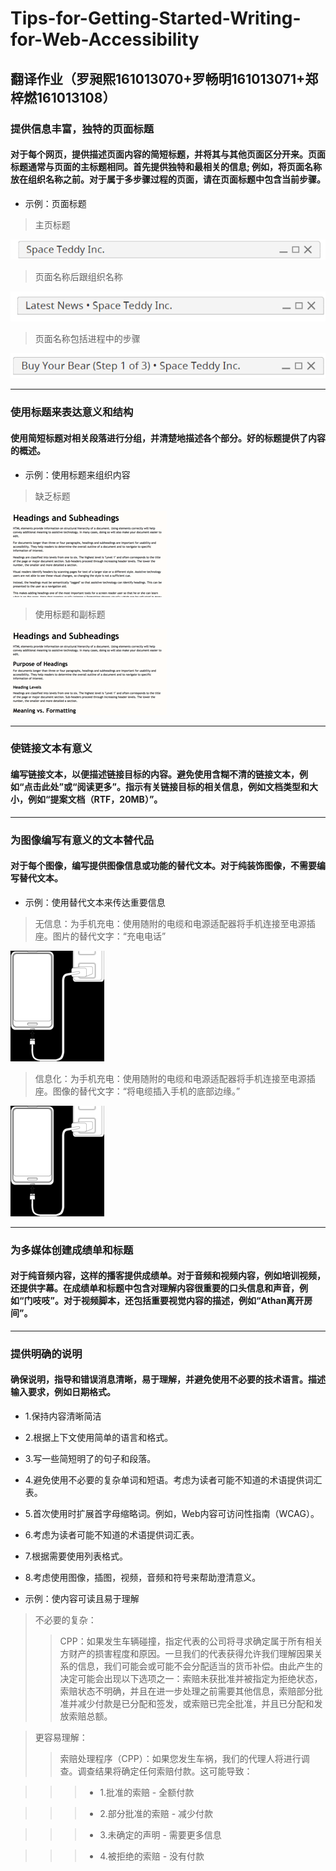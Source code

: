# Tips-for-Getting-Started-Writing-for-Web-Accessibility

## 翻译作业（罗昶熙161013070+罗畅明161013071+郑梓燃161013108）

### 提供信息丰富，独特的页面标题

#### 对于每个网页，提供描述页面内容的简短标题，并将其与其他页面区分开来。页面标题通常与页面的主标题相同。首先提供独特和最相关的信息; 例如，将页面名称放在组织名称之前。对于属于多步骤过程的页面，请在页面标题中包含当前步骤。

* 示例：页面标题

>主页标题

![示例1](1.png)

>页面名称后跟组织名称

![示例2](2.png)

>页面名称包括进程中的步骤

![示例3](3.png)

---
### 使用标题来表达意义和结构

#### 使用简短标题对相关段落进行分组，并清楚地描述各个部分。好的标题提供了内容的概述。

* 示例：使用标题来组织内容

>缺乏标题

![示例4](4.png)

>使用标题和副标题

![示例5](5.png)

---
### 使链接文本有意义

#### 编写链接文本，以便描述链接目标的内容。避免使用含糊不清的链接文本，例如“点击此处”或“阅读更多”。指示有关链接目标的相关信息，例如文档类型和大小，例如“提案文档（RTF，20MB）”。

---
### 为图像编写有意义的文本替代品

#### 对于每个图像，编写提供图像信息或功能的替代文本。对于纯装饰图像，不需要编写替代文本。

* 示例：使用替代文本来传达重要信息

>无信息：为手机充电：使用随附的电缆和电源适配器将手机连接至电源插座。图片的替代文字：“充电电话”

![示例6](6.png)

>信息化：为手机充电：使用随附的电缆和电源适配器将手机连接至电源插座。图像的替代文字：“将电缆插入手机的底部边缘。”

![示例6](6.png)

---
### 为多媒体创建成绩单和标题

#### 对于纯音频内容，这样的播客提供成绩单。对于音频和视频内容，例如培训视频，还提供字幕。在成绩单和标题中包含对理解内容很重要的口头信息和声音，例如“门吱吱”。对于视频脚本，还包括重要视觉内容的描述，例如“Athan离开房间”。
---
### 提供明确的说明

#### 确保说明，指导和错误消息清晰，易于理解，并避免使用不必要的技术语言。描述输入要求，例如日期格式。

* 1.保持内容清晰简洁

* 2.根据上下文使用简单的语言和格式。

* 3.写一些简短明了的句子和段落。

* 4.避免使用不必要的复杂单词和短语。考虑为读者可能不知道的术语提供词汇表。

* 5.首次使用时扩展首字母缩略词。例如，Web内容可访问性指南（WCAG）。

* 6.考虑为读者可能不知道的术语提供词汇表。

* 7.根据需要使用列表格式。

* 8.考虑使用图像，插图，视频，音频和符号来帮助澄清意义。

* 示例：使内容可读且易于理解

>不必要的复杂：
>>CPP：如果发生车辆碰撞，指定代表的公司将寻求确定属于所有相关方财产的损害程度和原因。一旦我们的代表获得允许我们理解因果关系的信息，我们可能会或可能不会分配适当的货币补偿。由此产生的决定可能会出现以下选项之一：索赔未获批准并被指定为拒绝状态，索赔状态不明确，并且在进一步处理之前需要其他信息，索赔部分批准并减少付款是已分配和签发，或索赔已完全批准，并且已分配和发放索赔总额。

>更容易理解：
>>索赔处理程序（CPP）：如果您发生车祸，我们的代理人将进行调查。调查结果将确定任何索赔付款。这可能导致：

>>>* 1.批准的索赔 - 全额付款

>>>* 2.部分批准的索赔 - 减少付款

>>>* 3.未确定的声明 - 需要更多信息

>>>* 4.被拒绝的索赔 - 没有付款
